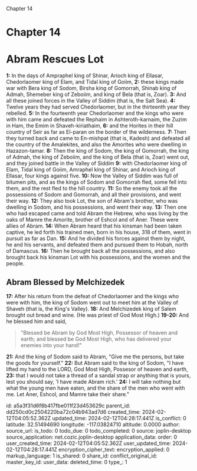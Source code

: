 Chapter 14

# Chapter 14

# Abram Rescues Lot

**1:** In the days of Ampraphel king of Shinar, Arioch king of Ellasar, Chedorlaomer king of Elam, and Tidal king of Goiim,
**2:** these kings made war with Bera king of Sodom, Birsha king of Gomorrah, Shinab king of Admah, Shemeber king of Zeboiim, and king of Bela (that is, Zoar).
**3:** And all these joined forces in the Valley of Siddim (that is, the Salt Sea).
**4:** Twelve years they had served Chedorlaomer, but in the thirteenth year they rebelled.
**5:** In the fourteenth year Chedorlaomer and the kings who were with him came and defeated the Rephaim in Ashteroth-karnaim, the Zuzim in Ham, the Emim in Shaveh-kiriathaim,
**6:** and the Horites in their hill country of Seir as far as El-paran on the border of the wilderness.
**7:** Then they turned back and came to En-mishpat (that is, Kadesh) and defeated all the country of the Amalekites, and also the Amorites who were dwelling in Hazazon-tamar.
**8:** Then the king of Sodom, the king of Gomorrah, the king of Admah, the king of Zeboiim, and the king of Bela (that is, Zoar) went out, and they joined battle in the Valley of Siddim
**9:** with Chedorlaomer king of Elam, Tidal king of Goiim, Amraphel king of Shinar, and Arioch king of Ellasar, four kings against five.
**10:** Now the Valley of Siddim was full of bitumen pits, and as the kings of Sodom and Gomorrah fled, some fell into them, and the rest fled to the hill country.
**11:** So the enemy took all the possessions of Sodom and Gomorrah, and all their provisions, and went their way.
**12:** They also took Lot, the son of Abram's brother, who was dwelling in Sodom, and his possessions, and went their way.
**13:** Then one who had escaped came and told Abram the Hebrew, who was living by the oaks of Mamre the Amorite, brother of Eshcol and of Aner. These were allies of Abram.
**14:** When Abram heard that his kinsman had been taken captive, he led forth his trained men, born in his house, 318 of them, went in pursuit as far as Dan.
**15:** And he divided his forces against them by night, he and his servants, and defeated them and pursued them to Hobah, north of Damascus.
**16:** Then he brought back all the possessions, and also brought back his kinsman Lot with his possessions, and the women and the people.

## Abram Blessed by Melchizedek

**17:** After his return from the defeat of Chedorlaomer and the kings who were with him, the king of Sodom went out to meet him at the Valley of Shaveh (that is, the King's Valley).
**18:** And Melchizedek king of Salem brought out bread and wine. (He was priest of God Most High.)
**19-20:** And he blessed him and said,
> "Blessed be Abram by God Most High,
> Possessor of heaven and earth;
> and blessed be God Most High, who has delivered your enemies into your hand!"

**21:** And the king of Sodom said to Abram, "Give me the persons, but take the goods for yourself."
**22:** But Abram said to the king of Sodom, "I have lifted my hand to the LORD, God Most High, Possesor of heaven and earth,
**23:** that I would not take a thread of a sandal strap or anything that is yours, lest you should say, 'I have made Abram rich.'
**24:** I will take nothing but what the young men have eaten, and the share of the men who went with me. Let Aner, Eshcol, and Mamre take their share."


id: a5a3f31d6f8b417fbe011f23d453629c
parent_id: dd250cd0c2504220ba72c04b943ad7d6
created_time: 2024-02-12T04:05:52.362Z
updated_time: 2024-02-12T04:28:17.441Z
is_conflict: 0
latitude: 32.51494690
longitude: -117.03824710
altitude: 0.0000
author: 
source_url: 
is_todo: 0
todo_due: 0
todo_completed: 0
source: joplin-desktop
source_application: net.cozic.joplin-desktop
application_data: 
order: 0
user_created_time: 2024-02-12T04:05:52.362Z
user_updated_time: 2024-02-12T04:28:17.441Z
encryption_cipher_text: 
encryption_applied: 0
markup_language: 1
is_shared: 0
share_id: 
conflict_original_id: 
master_key_id: 
user_data: 
deleted_time: 0
type_: 1